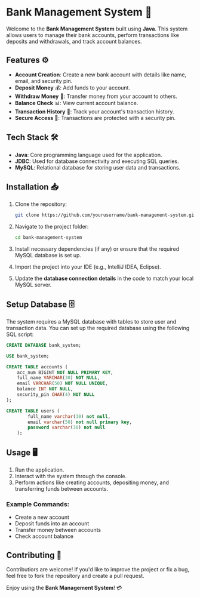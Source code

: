 

# Bank Management System 🏦

Welcome to the **Bank Management System** built using **Java**. This system allows users to manage their bank accounts, perform transactions like deposits and withdrawals, and track account balances.

## Features ⚙️

- **Account Creation**: Create a new bank account with details like name, email, and security pin.
- **Deposit Money** 💰: Add funds to your account.
- **Withdraw Money** 💸: Transfer money from your account to others.
- **Balance Check** 📊: View current account balance.
- **Transaction History** 📜: Track your account's transaction history.
- **Secure Access** 🔐: Transactions are protected with a security pin.

## Tech Stack 🛠️

- **Java**: Core programming language used for the application.
- **JDBC**: Used for database connectivity and executing SQL queries.
- **MySQL**: Relational database for storing user data and transactions.

## Installation 📥

1. Clone the repository:
   ```bash
   git clone https://github.com/yourusername/bank-management-system.git
   ```

2. Navigate to the project folder:
   ```bash
   cd bank-management-system
   ```

3. Install necessary dependencies (if any) or ensure that the required MySQL database is set up.

4. Import the project into your IDE (e.g., IntelliJ IDEA, Eclipse).

5. Update the **database connection details** in the code to match your local MySQL server.

## Setup Database 🗄️

The system requires a MySQL database with tables to store user and transaction data. You can set up the required database using the following SQL script:

```sql
CREATE DATABASE bank_system;

USE bank_system;

CREATE TABLE accounts (
    acc_num BIGINT NOT NULL PRIMARY KEY,
    full_name VARCHAR(30) NOT NULL,
    email VARCHAR(50) NOT NULL UNIQUE,
    balance INT NOT NULL,
    security_pin CHAR(4) NOT NULL
);

CREATE TABLE users (
        full_name varchar(30) not null, 
        email varchar(50) not null primary key, 
        password varchar(30) not null 
    );

```

## Usage 🖥️

1. Run the application.
2. Interact with the system through the console.
3. Perform actions like creating accounts, depositing money, and transferring funds between accounts.

### Example Commands:
- Create a new account
- Deposit funds into an account
- Transfer money between accounts
- Check account balance

## Contributing 🤝

Contributiors are welcome! If you'd like to improve the project or fix a bug, feel free to fork the repository and create a pull request.


Enjoy using the **Bank Management System**! 💳
```
